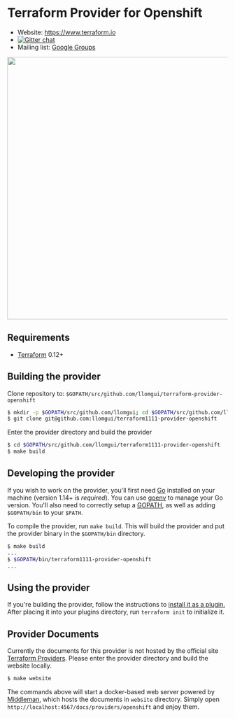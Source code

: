 Terraform Provider for Openshift
==================

- Website: https://www.terraform.io
- [![Gitter chat](https://badges.gitter.im/hashicorp-terraform/Lobby.png)](https://gitter.im/hashicorp-terraform/Lobby)
- Mailing list: [Google Groups](http://groups.google.com/group/terraform-tool)
<img src="https://cdn.rawgit.com/hashicorp/terraform-website/master/content/source/assets/images/logo-hashicorp.svg" width="600px">


Requirements
------------

- [Terraform](https://www.terraform.io/downloads.html) 0.12+

Building the provider
---------------------

Clone repository to: `$GOPATH/src/github.com/llomgui/terraform-provider-openshift`

```sh
$ mkdir -p $GOPATH/src/github.com/llomgui; cd $GOPATH/src/github.com/llomgui
$ git clone git@github.com:llomgui/terraform1111-provider-openshift
```

Enter the provider directory and build the provider

```sh
$ cd $GOPATH/src/github.com/llomgui/terraform1111-provider-openshift
$ make build
```

Developing the provider
-----------------------

If you wish to work on the provider, you'll first need [Go](http://www.golang.org)
installed on your machine (version 1.14+ is *required*). You can use [goenv](https://github.com/syndbg/goenv)
to manage your Go version. You'll also need to correctly setup a [GOPATH](http://golang.org/doc/code.html#GOPATH),
as well as adding `$GOPATH/bin` to your `$PATH`.

To compile the provider, run `make build`.
This will build the provider and put the provider binary in the `$GOPATH/bin`
directory.

```sh
$ make build
...
$ $GOPATH/bin/terraform1111-provider-openshift
...
```

Using the provider
------------------
If you're building the provider, follow the instructions to [install it as a plugin.](https://www.terraform.io/docs/plugins/basics.html#installing-a-plugin) After placing it into your plugins directory,  run `terraform init` to initialize it.

Provider Documents
--------------
Currently the documents for this provider is not hosted by the official site [Terraform Providers](https://www.terraform.io/docs/providers/index.html). Please enter the provider directory and build the website locally.

```sh
$ make website
```

The commands above will start a docker-based web server powered by [Middleman](https://middlemanapp.com/), which hosts the documents in `website` directory. Simply open `http://localhost:4567/docs/providers/openshift` and enjoy them.